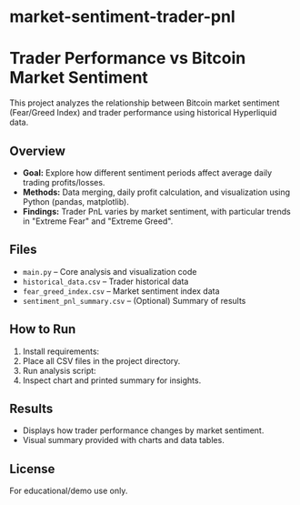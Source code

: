 # market-sentiment-trader-pnl
# Trader Performance vs Bitcoin Market Sentiment

This project analyzes the relationship between Bitcoin market sentiment (Fear/Greed Index) and trader performance using historical Hyperliquid data.

## Overview

- **Goal:** Explore how different sentiment periods affect average daily trading profits/losses.
- **Methods:** Data merging, daily profit calculation, and visualization using Python (pandas, matplotlib).
- **Findings:** Trader PnL varies by market sentiment, with particular trends in "Extreme Fear" and "Extreme Greed".

## Files

- `main.py` – Core analysis and visualization code
- `historical_data.csv` – Trader historical data
- `fear_greed_index.csv` – Market sentiment index data
- `sentiment_pnl_summary.csv` – (Optional) Summary of results

## How to Run

1. Install requirements:
2. Place all CSV files in the project directory.
3. Run analysis script:
4. Inspect chart and printed summary for insights.

## Results

- Displays how trader performance changes by market sentiment.
- Visual summary provided with charts and data tables.

## License

For educational/demo use only.
